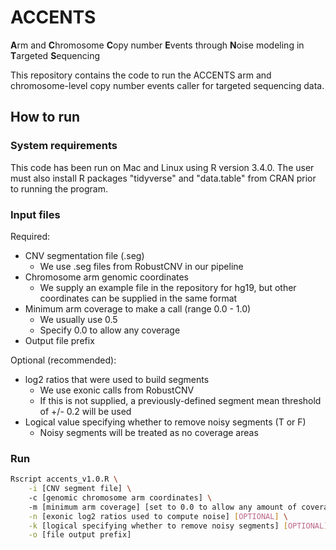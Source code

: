 # ACCENTS
**A**rm and **C**hromosome **C**opy number **E**vents through **N**oise modeling in **T**argeted **S**equencing

This repository contains the code to run the ACCENTS arm and chromosome-level copy number events caller for targeted sequencing data.

## How to run
### System requirements
This code has been run on Mac and Linux using R version 3.4.0. The user must also install R packages "tidyverse" and 
"data.table" from CRAN prior to running the program.

### Input files

Required:
- CNV segmentation file (.seg)
	- We use .seg files from RobustCNV in our pipeline
- Chromosome arm genomic coordinates
	- We supply an example file in the repository for hg19, but other coordinates can be supplied in the same format
- Minimum arm coverage to make a call (range 0.0 - 1.0)
	- We usually use 0.5
	- Specify 0.0 to allow any coverage
- Output file prefix

Optional (recommended):
- log2 ratios that were used to build segments
	- We use exonic calls from RobustCNV
	- If this is not supplied, a previously-defined segment mean threshold of +/- 0.2 will be used
- Logical value specifying whether to remove noisy segments (T or F)
	- Noisy segments will be treated as no coverage areas

### Run
```bash
Rscript accents_v1.0.R \
	-i [CNV segment file] \ 
	-c [genomic chromosome arm coordinates] \ 
	-m [minimum arm coverage] [set to 0.0 to allow any amount of coverage] \
	-n [exonic log2 ratios used to compute noise] [OPTIONAL] \
	-k [logical specifying whether to remove noisy segments] [OPTIONAL] \
	-o [file output prefix]
```
